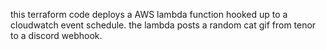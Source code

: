 this terraform code deploys a AWS lambda function hooked up to a cloudwatch event schedule.
the lambda posts a random cat gif from tenor to a discord webhook.
